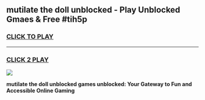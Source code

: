 
## mutilate the doll unblocked - Play Unblocked Gmaes & Free #tih5p
<h3>
<a href="https://news.freeplayer.one?title=mutilate_the_doll_unblocked&ref=24F">CLICK TO PLAY</a></h3>
<hr>

<h3>
<a href="https://news.freeplayer.one?title=mutilate_the_doll_unblocked&ref=24F">CLICK 2 PLAY</a>
  
</h3>

<a href="https://news.freeplayer.one?title=mutilate_the_doll_unblocked&ref=24F/"><img src="https://clearcache.store/games.png"></a>


**mutilate the doll unblocked games unblocked: Your Gateway to Fun and Accessible Online Gaming**

